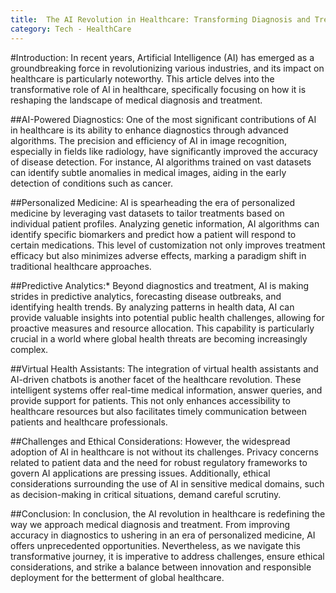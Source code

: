 ```yaml
---
title:  The AI Revolution in Healthcare: Transforming Diagnosis and Treatment
category: Tech - HealthCare
---
```



#Introduction:
In recent years, Artificial Intelligence (AI) has emerged as a groundbreaking force in revolutionizing various industries, and its impact on healthcare is particularly noteworthy. This article delves into the transformative role of AI in healthcare, specifically focusing on how it is reshaping the landscape of medical diagnosis and treatment.

##AI-Powered Diagnostics:
One of the most significant contributions of AI in healthcare is its ability to enhance diagnostics through advanced algorithms. The precision and efficiency of AI in image recognition, especially in fields like radiology, have significantly improved the accuracy of disease detection. For instance, AI algorithms trained on vast datasets can identify subtle anomalies in medical images, aiding in the early detection of conditions such as cancer.

##Personalized Medicine:
AI is spearheading the era of personalized medicine by leveraging vast datasets to tailor treatments based on individual patient profiles. Analyzing genetic information, AI algorithms can identify specific biomarkers and predict how a patient will respond to certain medications. This level of customization not only improves treatment efficacy but also minimizes adverse effects, marking a paradigm shift in traditional healthcare approaches.

##Predictive Analytics:*
Beyond diagnostics and treatment, AI is making strides in predictive analytics, forecasting disease outbreaks, and identifying health trends. By analyzing patterns in health data, AI can provide valuable insights into potential public health challenges, allowing for proactive measures and resource allocation. This capability is particularly crucial in a world where global health threats are becoming increasingly complex.

##Virtual Health Assistants:
The integration of virtual health assistants and AI-driven chatbots is another facet of the healthcare revolution. These intelligent systems offer real-time medical information, answer queries, and provide support for patients. This not only enhances accessibility to healthcare resources but also facilitates timely communication between patients and healthcare professionals.

##Challenges and Ethical Considerations:
However, the widespread adoption of AI in healthcare is not without its challenges. Privacy concerns related to patient data and the need for robust regulatory frameworks to govern AI applications are pressing issues. Additionally, ethical considerations surrounding the use of AI in sensitive medical domains, such as decision-making in critical situations, demand careful scrutiny.

##Conclusion:
In conclusion, the AI revolution in healthcare is redefining the way we approach medical diagnosis and treatment. From improving accuracy in diagnostics to ushering in an era of personalized medicine, AI offers unprecedented opportunities. Nevertheless, as we navigate this transformative journey, it is imperative to address challenges, ensure ethical considerations, and strike a balance between innovation and responsible deployment for the betterment of global healthcare.

